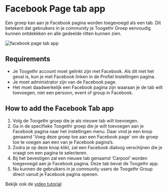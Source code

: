 Facebook Page tab app
=====================

Een groep kan aan je Facebook pagina worden toegevoegd als een tab. Dit betekent dat gebruikers in je community je Toogethr Groep eenvoudig kunnen ontdekkken en alle gedeelde ritten kunnen zien. 

![facebook page tab app](http://www.toogethr.com/sites/default/files/styles/large/public/1/Toogethr%20Facebook%20Page%20tab%20app%20for%20Pinkpop_1.png?itok=V6metDOL)

## Requirements

* Je Toogethr account moet gelinkt zijn met Facebook. Als dit niet het geval is, kun je met Facebook linken in de Profiel Instellingen pagina.
* Je moet administrator zijn van de Facebook page. 
* Het moet daadwerkelijk een Facebook pagina zijn waaraan je de tab wilt toevoegen, niet een persoon, event of group in Facebook. 

## How to add the Facebook Tab app

1.	Volg de Toogethr groep die je als nieuwe tab wilt toevoegen.
2.	Ga in de specifieke Toogethr groep die je wilt toevoegen aan je Facebook pagina naar het instellingen menu. Daar vind je een knop genaamd 'Voeg deze groep toe aan een Facebook page' om de groep toe te voegen aan een van je Facebook pagina’s.
3.	Zodra je op deze knop klikt, zal een Facebook dialoog verschijnen die je vraagt om een pagina te selecteren. 
4.	Bij het bevestigen zal een nieuwe tab genaamd ‘Carpool’ worden toegevoegd aan je Facebook pagina. Deze tab bevat de Toogethr app.
5.	Nu kunnen de gebruikers in je community users de Toogethr Group direct vanuit je Facebook pagina openen.

Bekijk ook de [video tutorial](https://www.youtube.com/watch?v=GSTuXk94inA)
